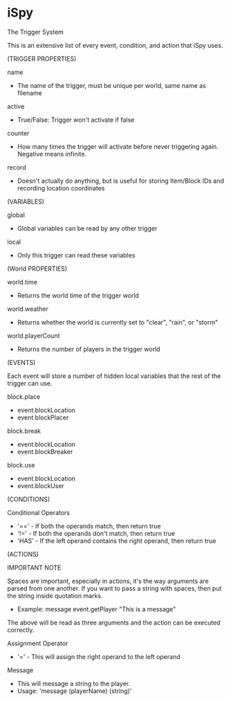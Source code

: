 iSpy
========

The Trigger System

This is an extensive list of every event, condition, and action that iSpy uses.

(TRIGGER PROPERTIES)

name
 - The name of the trigger, must be unique per world, same name as filename

active
 - True/False: Trigger won't activate if false

counter
 - How many times the trigger will activate before never triggering again. Negative means infinite.

record
 - Doesn't actually do anything, but is useful for storing Item/Block IDs and recording location coordinates

(VARIABLES)

global
 - Global variables can be read by any other trigger

local
 - Only this trigger can read these variables

(World PROPERTIES)

world.time
 - Returns the world time of the trigger world

world.weather
 - Returns whether the world is currently set to "clear", "rain", or "storm"

world.playerCount
 - Returns the number of players in the trigger world

(EVENTS)

Each event will store a number of hidden local variables that the rest of the trigger can use.

block.place
 - event.blockLocation
 - event.blockPlacer

block.break
 - event.blockLocation
 - event.blockBreaker

block.use
 - event.blockLocation
 - event.blockUser

(CONDITIONS)

Conditional Operators
 - '==' - If both the operands match, then return true
 - '!=' - If both the operands don't match, then return true
 - 'HAS' - If the left operand contains the right operand, then return true

(ACTIONS)

IMPORTANT NOTE

Spaces are important, especially in actions, it's the way arguments are parsed from one another.
If you want to pass a string with spaces, then put the string inside quotation marks.
 - Example: message event.getPlayer "This is a message"

The above will be read as three arguments and the action can be executed correctly.

Assignment Operator
 - '=' - This will assign the right operand to the left operand

Message
 - This will message a string to the player.
 - Usage: 'message (playerName) (string)'